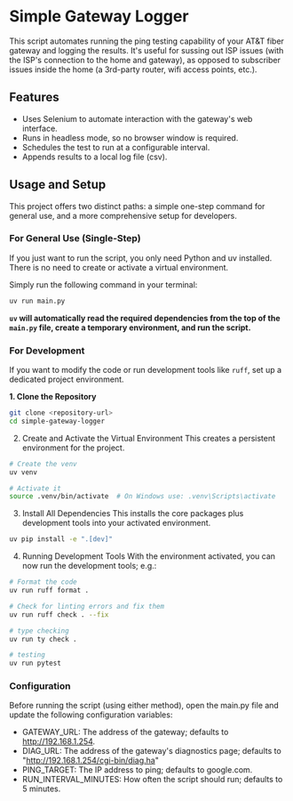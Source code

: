 # Simple Gateway Logger

This script automates running the ping testing capability of your AT&T fiber gateway and logging the results. It's useful for sussing out ISP issues (with the ISP's connection to the home and gateway), as opposed to subscriber issues inside the home (a 3rd-party router, wifi access points, etc.).

## Features
- Uses Selenium to automate interaction with the gateway's web interface.   
- Runs in headless mode, so no browser window is required.
- Schedules the test to run at a configurable interval.
- Appends results to a local log file (csv).

## Usage and Setup
This project offers two distinct paths: a simple one-step command for general use, and a more comprehensive setup for developers.

### For General Use (Single-Step)
If you just want to run the script, you only need Python and uv installed. There is no need to create or activate a virtual environment.

Simply run the following command in your terminal:

```bash
uv run main.py
```

__`uv` will automatically read the required dependencies from the top of the `main.py` file, create a temporary environment, and run the script.__

### For Development

If you want to modify the code or run development tools like `ruff`, set up a dedicated project environment.

**1. Clone the Repository**

```bash
git clone <repository-url>
cd simple-gateway-logger
```

2. Create and Activate the Virtual Environment
This creates a persistent environment for the project.


```bash
# Create the venv
uv venv

# Activate it
source .venv/bin/activate  # On Windows use: .venv\Scripts\activate
```

3. Install All Dependencies
This installs the core packages plus development tools into your activated environment.

```bash
uv pip install -e ".[dev]"
```

4. Running Development Tools
With the environment activated, you can now run the development tools; e.g.:

```bash
# Format the code
uv run ruff format .

# Check for linting errors and fix them
uv run ruff check . --fix

# type checking
uv run ty check .

# testing
uv run pytest
```

### Configuration
Before running the script (using either method), open the main.py file and update the following configuration variables:

- GATEWAY_URL: The address of the gateway; defaults to http://192.168.1.254.
- DIAG_URL: The address of the gateway's diagnostics page; defaults to "http://192.168.1.254/cgi-bin/diag.ha"
- PING_TARGET: The IP address to ping; defaults to google.com.
- RUN_INTERVAL_MINUTES: How often the script should run; defaults to 5 minutes.
